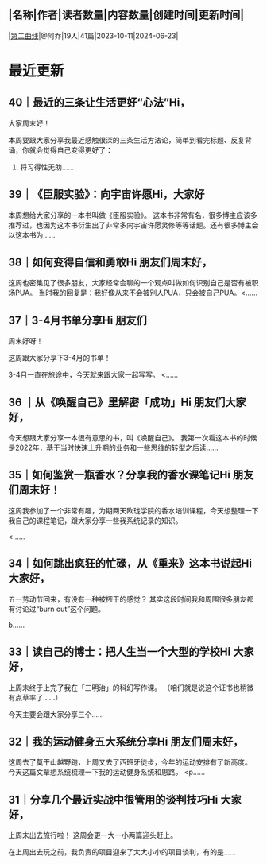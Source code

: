 |名称|作者|读者数量|内容数量|创建时间|更新时间|
---
|[第二曲线](https://xiaobot.net/p/secoundcurve?refer=0b133df9-27dc-423b-8101-639049001c13)|@阿乔|19人|41篇|2023-10-11|2024-06-23|

# 最近更新
## 40｜最近的三条让生活更好“心法”Hi，
大家周末好！

本周要跟大家分享我最近感触很深的三条生活方法论，简单到看完标题、反复背诵，你就会觉得自己变得更好了：
1.  将习得性无助......
## 39｜《臣服实验》：向宇宙许愿Hi，大家好
本周想给大家分享的一本书叫做《臣服实验》。
这本书非常有名，很多博主应该多推荐过，也因为这本书衍生出了非常多向宇宙许愿灵修等等话题。还有很多博主会以这本书为......
## 38｜如何变得自信和勇敢Hi 朋友们周末好，
这周也密集见了很多朋友，大家经常会聊的一个观点叫做如何识别自己是否有被职场PUA。
当时我的回复是：我好像从来不会被别人PUA，只会被自己PUA。<......
## 37｜3-4月书单分享Hi 朋友们

周末好呀！

这周跟大家分享下3-4月的书单！

3-4月一直在旅途中，今天就来跟大家一起写写。
<......
## 36 ｜从《唤醒自己》里解密「成功」Hi 朋友们大家好，

今天想跟大家分享一本很有意思的书，叫《唤醒自己》。
我第一次看这本书的时候是2022年，基于当时快速上升期的业务和一些思维的转型之后读......
## 35｜如何鉴赏一瓶香水？分享我的香水课笔记Hi 朋友们周末好！

这周我参加了一个非常有趣，为期两天欧珑学院的香水培训课程，今天想整理一下我自己的课程笔记，跟大家分享一些我系统记录的知识。

<......
## 34｜如何跳出疯狂的忙碌，从《重来》这本书说起Hi 大家好，

五一劳动节回来，有没有一种被榨干的感觉？
其实这段时间我和周围很多朋友都有讨论过“burn out”这个问题。

b......
## 33｜读自己的博士：把人生当一个大型的学校Hi 大家好，

上周末终于上完了我在「三明治」的科幻写作课。
（咱们就是说这个证书也稍微有点草率了……）

今天主要会跟大家分享三个......
## 32｜我的运动健身五大系统分享Hi 朋友们周末好，

这周去了莫干山越野跑，上周又去了西班牙徒步，今年的运动安排有了新高度。
今天这篇文章想系统梳理一下我的运动健身系统和思路。
<p......
## 31｜分享几个最近实战中很管用的谈判技巧Hi 大家好，

上周末出去旅行啦！
这周会更一大一小两篇迎头赶上。

在上周出去玩之前，我负责的项目迎来了大大小小的项目谈判，有的是......


